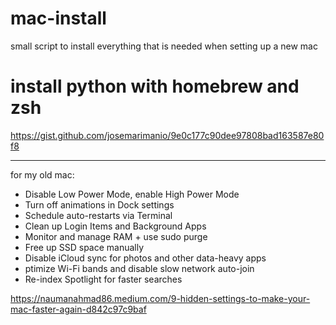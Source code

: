 # mac-install
small script to install everything that is needed when setting up a new mac


# install python with homebrew and zsh
https://gist.github.com/josemarimanio/9e0c177c90dee97808bad163587e80f8


---

for my old mac:
- Disable Low Power Mode, enable High Power Mode
- Turn off animations in Dock settings
- Schedule auto-restarts via Terminal
- Clean up Login Items and Background Apps
- Monitor and manage RAM + use sudo purge
- Free up SSD space manually
- Disable iCloud sync for photos and other data-heavy apps
- ptimize Wi-Fi bands and disable slow network auto-join
- Re-index Spotlight for faster searches

https://naumanahmad86.medium.com/9-hidden-settings-to-make-your-mac-faster-again-d842c97c9baf
